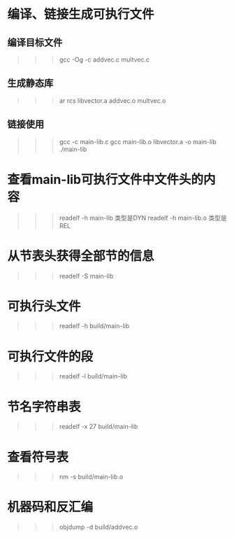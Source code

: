 编译、链接生成可执行文件
====================
编译目标文件
----------
>>> gcc -Og -c addvec.c multvec.c

生成静态库
---------
>>> ar rcs libvector.a addvec.o multvec.o

链接使用
-------
>>> gcc -c main-lib.c
>>> gcc main-lib.o libvector.a -o main-lib
>>> ./main-lib

查看main-lib可执行文件中文件头的内容
================================
>>> readelf -h main-lib
类型是DYN
>>> readelf -h main-lib.o
类型是REL

从节表头获得全部节的信息
====================
>>> readelf -S main-lib

可执行头文件
==========
>>> readelf -h build/main-lib

可执行文件的段
============
>>> readelf -l build/main-lib

节名字符串表
==========
>>> readelf -x 27 build/main-lib

查看符号表
=========
>>> nm -s build/main-lib.o

机器码和反汇编
============
>>> objdump -d build/addvec.o